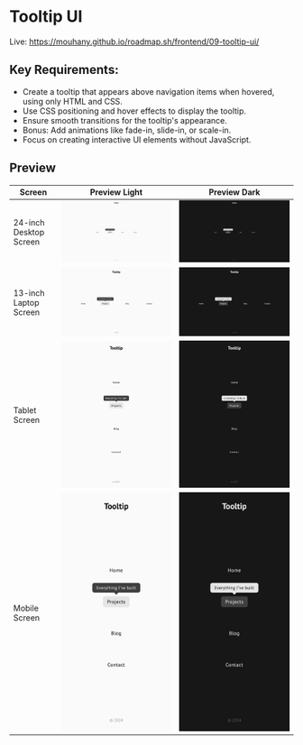 # Tooltip UI

Live: https://mouhany.github.io/roadmap.sh/frontend/09-tooltip-ui/

## Key Requirements:

- Create a tooltip that appears above navigation items when hovered, using only HTML and CSS.
- Use CSS positioning and hover effects to display the tooltip.
- Ensure smooth transitions for the tooltip's appearance.
- Bonus: Add animations like fade-in, slide-in, or scale-in.
- Focus on creating interactive UI elements without JavaScript.

## Preview

| Screen                 | Preview Light                                   | Preview Dark                                  |
| ---------------------- | ----------------------------------------------- | --------------------------------------------- |
| 24-inch Desktop Screen | ![Desktop Light](./preview/09-light-desktop.png) | ![Desktop Dark](./preview/09-dark-desktop.png) |
| 13-inch Laptop Screen  | ![Laptop Light](./preview/09-light-laptop.png)   | ![Laptop Dark](./preview/09-dark-laptop.png)   |
| Tablet Screen          | ![Tablet Light](./preview/09-light-tablet.png)   | ![Tablet Dark](./preview/09-dark-tablet.png)   |
| Mobile Screen          | ![Mobile Light](./preview/09-light-mobile.png)   | ![Mobile Dark](./preview/09-dark-mobile.png)   |
